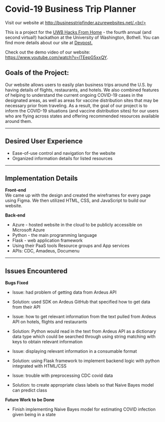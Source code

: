 # Covid-19 Business Trip Planner
Visit our website at http://businesstripfinder.azurewebsites.net/.<br/>

This is a project for the <a href="https://uwbhacks-from-home.devpost.com/">UWB Hacks From Home</a> - the fourth annual (and second virtual!) hackathon at the University of Washington, Bothell. You can find more details about our site at <a href="https://devpost.com/software/business-trip-planner.">Devpost.</a><br/>

Check out the demo video of our website: https://www.youtube.com/watch?v=lTEepG5xxQY.


## Goals of the Project:
Our website allows users to easily plan business trips around the U.S. by having details of flights, restaurants, and hotels. We also combined features of helping to understand the current ongoing COVID-19 cases in the designated areas, as well as areas for vaccine distribution sites that may be necessary prior from traveling. As a result, the goal of our project is to inform the COVID-19 situations (and vaccine distribution sites) for our users who are flying across states and offering recommended resources available around them.

***
## Desired User Experience
* Ease-of-use control and navigation for the website
* Organized information details for listed resources


***
## Implementation Details
**Front-end**
<br/>We came up with the design and created the wireframes for every page using Figma. We then utilized HTML, CSS, and JavaScript to build our website.

**Back-end**
* Azure - hosted website in the cloud to be publicly accessible on Microsoft Azure
* Python - the main programming language
* Flask - web application framework
* Using their PaaS tools Resource groups and App services
* APIs: CDC, Amadeus, Documenu

***
## Issues Encountered
**Bugs Fixed**
* Issue: had problem of getting data from Ardeus API 
* Solution: used SDK on Ardeus GitHub that specified how to get data from their API

* Issue: how to get relevant information from the text pulled from Ardeus API on hotels, flights and restaurants 
* Solution: Python would read in the text from Ardeus API as a dictionary data type which could be searched through using string matching with keys to obtain relevant information

* Issue: displaying relevant information in a consumable format
* Solution: using Flask framework to implement backend logic with python integrated with HTML/CSS

* Issue: trouble with preprocessing CDC covid data
* Solution: to create appropriate class labels so that Naive Bayes model can predict class

**Future Work to be Done**
* Finish implementing Naive Bayes model for estimating COVID infection given being in a state
